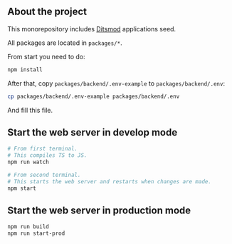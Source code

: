 ## About the project

This monorepository includes [Ditsmod](https://ditsmod.github.io/en/) applications seed.

All packages are located in `packages/*`.

From start you need to do:

```bash
npm install
```

After that, copy `packages/backend/.env-example` to `packages/backend/.env`:

```bash
cp packages/backend/.env-example packages/backend/.env
```

And fill this file.

## Start the web server in develop mode

```bash
# From first terminal.
# This compiles TS to JS.
npm run watch

# From second terminal.
# This starts the web server and restarts when changes are made.
npm start
```

## Start the web server in production mode

```bash
npm run build
npm run start-prod
```
